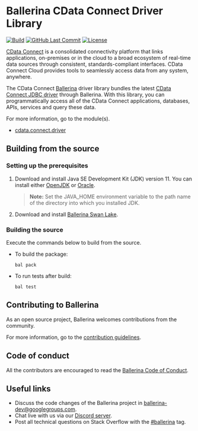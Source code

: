 Ballerina CData Connect Driver Library
===================

[![Build](https://github.com/ballerina-platform/module-ballerinax-cdata.connect.driver/workflows/CI/badge.svg)](https://github.com/ballerina-platform/module-ballerinax-cdata.connect.driver/actions?query=workflow%3ACI)
[![GitHub Last Commit](https://img.shields.io/github/last-commit/ballerina-platform/module-ballerinax-cdata.connect.driver.svg)](https://github.com/ballerina-platform/module-ballerinax-cdata.connect.driver/commits/master)
[![License](https://img.shields.io/badge/License-Apache%202.0-blue.svg)](https://opensource.org/licenses/Apache-2.0)

[CData Connect](https://www.cdata.com/connect) is a consolidated connectivity platform that links applications, on-premises or in the cloud to a broad ecosystem of real-time data sources through consistent, standards-compliant interfaces. CData Connect Cloud provides tools to seamlessly access data from any system, anywhere.

The CData Connect [Ballerina](https://ballerina.io/) driver library bundles the latest [CData Connect JDBC driver](https://cloud.cdata.com/docs/JDBC.html) through Ballerina. With this library, you can programmatically access all of the CData Connect applications, databases, APIs, services and query these data.

For more information, go to the module(s).
- [cdata.connect.driver](Module.md)

## Building from the source

### Setting up the prerequisites

1. Download and install Java SE Development Kit (JDK) version 11. You can install either [OpenJDK](https://adoptopenjdk.net/) or [Oracle](https://www.oracle.com/java/technologies/javase-jdk11-downloads.html).

    > **Note:** Set the JAVA_HOME environment variable to the path name of the directory into which you installed JDK.

2. Download and install [Ballerina Swan Lake](https://ballerina.io/). 

### Building the source

Execute the commands below to build from the source.

- To build the package:
    ```shell
    bal pack
    ```
- To run tests after build: 
    ```shell
    bal test
    ```

## Contributing to Ballerina

As an open source project, Ballerina welcomes contributions from the community. 

For more information, go to the [contribution guidelines](https://github.com/ballerina-platform/ballerina-lang/blob/master/CONTRIBUTING.md).

## Code of conduct

All the contributors are encouraged to read the [Ballerina Code of Conduct](https://ballerina.io/code-of-conduct).

## Useful links

* Discuss the code changes of the Ballerina project in [ballerina-dev@googlegroups.com](mailto:ballerina-dev@googlegroups.com).
* Chat live with us via our [Discord server](https://discord.gg/ballerinalang).
* Post all technical questions on Stack Overflow with the [#ballerina](https://stackoverflow.com/questions/tagged/ballerina) tag.
